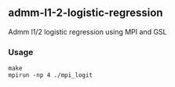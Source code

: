 admm-l1-2-logistic-regression
----

Admm l1/2 logistic regression using MPI and GSL

### Usage
```{bash}
make
mpirun -np 4 ./mpi_logit
```
